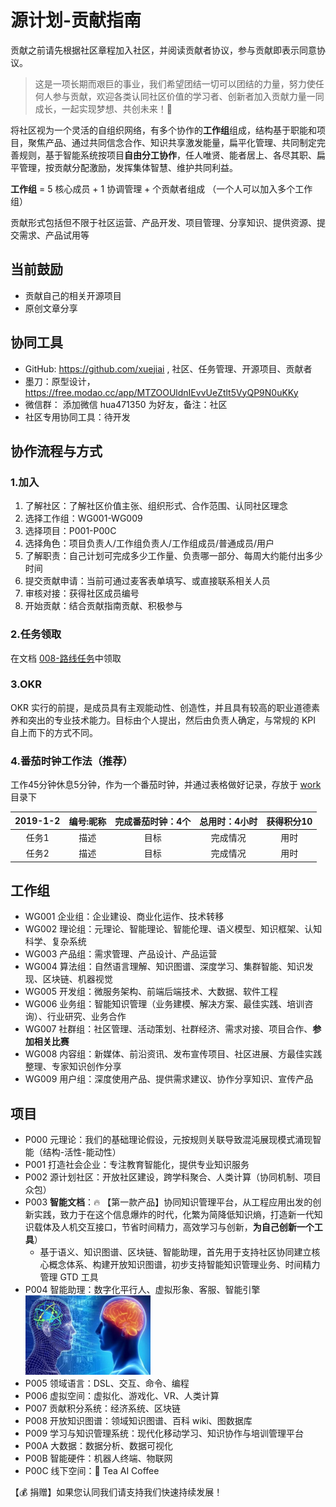 源计划-贡献指南
============

贡献之前请先根据社区章程加入社区，并阅读贡献者协议，参与贡献即表示同意协议。

> 这是一项长期而艰巨的事业，我们希望团结一切可以团结的力量，努力使任何人参与贡献，欢迎各类认同社区价值的学习者、创新者加入贡献力量一同成长，一起实现梦想、共创未来！💪

将社区视为一个灵活的自组织网络，有多个协作的**工作组**组成，结构基于职能和项目，聚焦产品、通过共同信念合作、知识共享激发能量，扁平化管理、共同制定完善规则，基于智能系统按项目**自由分工协作**，任人唯贤、能者居上、各尽其职、扁平管理，按贡献分配激励，发挥集体智慧、维护共同利益。

**工作组** = 5 核心成员 + 1 协调管理 + 个贡献者组成 （一个人可以加入多个工作组）

贡献形式包括但不限于社区运营、产品开发、项目管理、分享知识、提供资源、提交需求、产品试用等

## 当前鼓励
- 贡献自己的相关开源项目
- 原创文章分享

## 协同工具

- GitHub: https://github.com/xuejiai , 社区、任务管理、开源项目、贡献者
- 墨刀：原型设计，https://free.modao.cc/app/MTZOOUldnIEvvUeZtlt5VyQP9N0uKKy
- 微信群： 添加微信 hua471350 为好友，备注：社区
- 社区专用协同工具：待开发

## 协作流程与方式

### 1.加入

1. 了解社区：了解社区价值主张、组织形式、合作范围、认同社区理念
1. 选择工作组：WG001-WG009
1. 选择项目：P001-P00C
1. 选择角色：项目负责人/工作组负责人/工作组成员/普通成员/用户
1. 了解职责：自己计划可完成多少工作量、负责哪一部分、每周大约能付出多少时间
1. 提交贡献申请：当前可通过麦客表单填写、或直接联系相关人员
1. 审核对接：获得社区成员编号
1. 开始贡献：结合贡献指南贡献、积极参与

### 2.任务领取

在文档 [008-路线任务](./008-路线任务.md)中领取

### 3.OKR 

OKR 实行的前提，是成员具有主观能动性、创造性，并且具有较高的职业道德素养和突出的专业技术能力。目标由个人提出，然后由负责人确定，与常规的 KPI 自上而下的方式不同。

### 4.番茄时钟工作法（推荐）

工作45分钟休息5分钟，作为一个番茄时钟，并通过表格做好记录，存放于 [work](./work) 目录下

| 2019-1-2|编号:昵称 | 完成番茄时钟：4个 | 总用时：4小时|获得积分10  |
|:---:|:---:|:---:|:---:|:---:|
| 任务1 | 描述  | 目标 | 完成情况|用时|
| 任务2 | 描述  | 目标 | 完成情况|用时|

## 工作组

- WG001 企业组：企业建设、商业化运作、技术转移
- WG002 理论组：元理论、智能理论、智能伦理、语义模型、知识框架、认知科学、复杂系统
- WG003 产品组：需求管理、产品设计、产品运营
- WG004 算法组：自然语言理解、知识图谱、深度学习、集群智能、知识发现、区块链、机器视觉
- WG005 开发组：微服务架构、前端后端技术、大数据、软件工程
- WG006 业务组：智能知识管理（业务建模、解决方案、最佳实践、培训咨询）、行业研究、业务合作
- WG007 社群组：社区管理、活动策划、社群经济、需求对接、项目合作、**参加相关比赛**
- WG008 内容组：新媒体、前沿资讯、发布宣传项目、社区进展、方最佳实践整理、专家知识创作分享
- WG009 用户组：深度使用产品、提供需求建议、协作分享知识、宣传产品

## 项目
- P000 元理论：我们的基础理论假设，元按规则关联导致混沌展现模式涌现智能（结构-活性-能动性）
- P001 打造社会企业：专注教育智能化，提供专业知识服务
- P002 源计划社区：开放社区建设，跨学科聚合、人类计算（协同机制、项目众包）
- P003 **智能文档**：🔥 【第一款产品】协同知识管理平台，从工程应用出发的创新实践，致力于在这个信息爆炸的时代，化繁为简降低知识熵，打造新一代知识载体及人机交互接口，节省时间精力，高效学习与创新，**为自己创新一个工具**）  
  - 基于语义、知识图谱、区块链、智能助理，首先用于支持社区协同建立核心概念体系、构建开放知识图谱，初步支持智能知识管理业务、时间精力管理 GTD 工具
- P004 智能助理：数字化平行人、虚拟形象、客服、智能引擎
  <img alt="学记智能" src="./img/agent.jpg" width="200" />
- P005 领域语言：DSL、交互、命令、编程
- P006 虚拟空间：虚拟化、游戏化、VR、人类计算
- P007 贡献积分系统：经济系统、区块链
- P008 开放知识图谱：领域知识图谱、百科 wiki、图数据库
- P009 学习与知识管理系统：现代化移动学习、知识协作与培训管理平台
- P00A 大数据：数据分析、数据可视化
- P00B 智能硬件：机器人终端、物联网
- P00C 线下空间：🍮 Tea AI Coffee

【💰 捐赠】如果您认同我们请支持我们快速持续发展！
